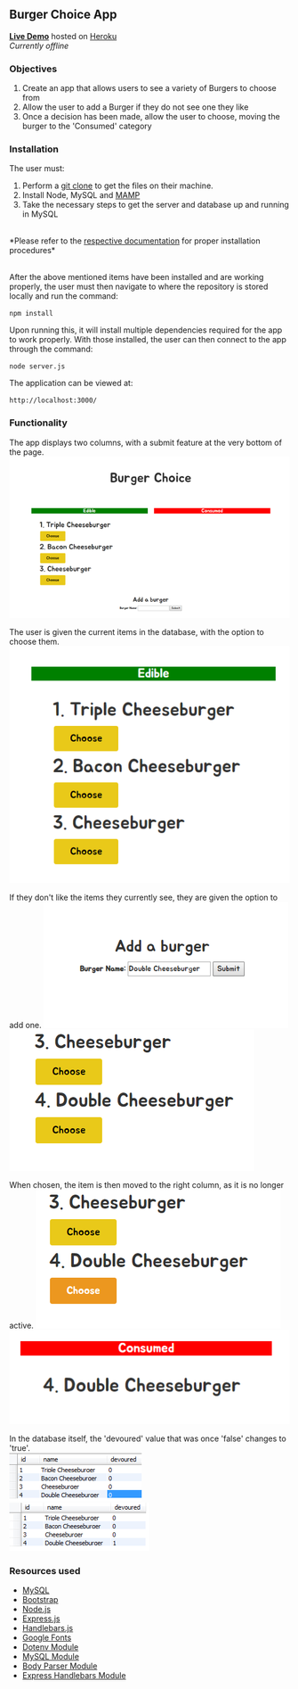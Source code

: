 ## Burger Choice App

<a href="#">**Live Demo**</a> hosted on <a href="https://heroku.com/">Heroku</a>
<br/>
_Currently offline_

### Objectives
1. Create an app that allows users to see a variety of Burgers to choose from
2. Allow the user to add a Burger if they do not see one they like
3. Once a decision has been made, allow the user to choose, moving the burger to the 'Consumed' category

### Installation
The user must:
1. Perform a <a href="https://help.github.com/articles/fetching-a-remote/#clone">git clone</a> to get the files on their machine. 
2. Install Node, MySQL and <a href="https://www.mamp.info/en/">MAMP</a>
4. Take the necessary steps to get the server and database up and running in MySQL
<br/>
*Please refer to the <a href="https://github.com/justinvert/Burger-Choice#resources-used">respective documentation</a> for proper installation procedures*
<br/>
<br/>

After the above mentioned items have been installed and are working properly, the user must then navigate to where the repository is stored locally and run the command:
```
npm install

```
Upon running this, it will install multiple dependencies required for the app to work properly.
With those installed, the user can then connect to the app through the command:
```
node server.js

```
The application can be viewed at:
```
http://localhost:3000/

```

### Functionality
The app displays two columns, with a submit feature at the very bottom of the page.
<img src="public/assets/img/burger-01.png">
<br/>

The user is given the current items in the database, with the option to choose them.
<img src="public/assets/img/burger-02.png">
<br/>

If they don't like the items they currently see, they are given the option to add one.
<img src="public/assets/img/burger-03.png">
<img src="public/assets/img/burger-04.png">
<br/>

When chosen, the item is then moved to the right column, as it is no longer active.
<img src="public/assets/img/burger-05.png">
<img src="public/assets/img/burger-06.png">
<br/>

In the database itself, the 'devoured' value that was once 'false' changes to 'true'.
<br/>
<img src="public/assets/img/burger-07.png">
<br/>
<img src="public/assets/img/burger-08.png">
<br/>

### Resources used

*  <a href="https://www.mysql.com/">MySQL</a> 
*  <a href="https://getbootstrap.com/">Bootstrap</a> 
*  <a href="https://nodejs.org/en/">Node.js</a>
*  <a href="https://expressjs.com/">Express.js</a>
*  <a href="https://handlebarsjs.com/">Handlebars.js</a>
*  <a href="https://fonts.google.com/">Google Fonts</a>
*  <a href="https://www.npmjs.com/package/dotenv">Dotenv Module</a> 
*  <a href="https://www.npmjs.com/package/mysql">MySQL Module</a>
*  <a href="https://www.npmjs.com/package/body-parser">Body Parser Module</a>
*  <a href="https://www.npmjs.com/package/express-handlebars">Express Handlebars Module</a>
